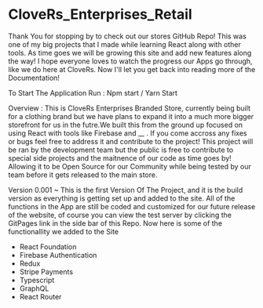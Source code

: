 # CloveRs_Enterprises_Retail

Thank You for stopping by to check out our stores GitHub Repo! This was one of my big projects that I made while learning React along with other tools. As time goes we will be growing this site and add new features along the way! I hope everyone loves to watch the progress our Apps go through, like we do here at CloveRs. Now I'll let you get back into reading more of the Documentation!

To Start The Application Run : Npm start / Yarn Start

Overview :
This is CloveRs Enterprises Branded Store, currently being built for a clothing brand but we have plans to expand it into a much more bigger storefront for us in the futre.We built this from the ground up focused on using React with tools like Firebase and __ . If you come accross any fixes or bugs feel free to address it and contribute to the project! This project will be ran by the development team but the public is free to contribute to special side projects and the maitnence of our code as time goes by! Allowing it to be Open Source for our Community while being tested by our team before it gets released to the main store.

Version 0.001 ~
This is the first Version Of The Project, and it is the build version as everything is getting set up and added to the site. All of the functions in the App are still be coded and customized for our future release of the website, of course you can view the test server by clicking the GitPages link in the side bar of this Repo. Now here is some of the functionallity we added to the Site
  - React Foundation
  - Firebase Authentication
  - Redux
  - Stripe Payments
  - Typescript
  - GraphQL
  - React Router
